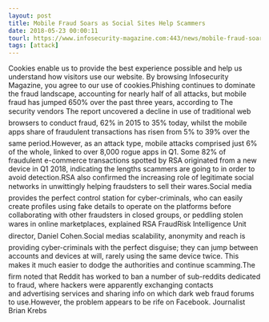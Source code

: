 ```yaml
---
layout: post
title: Mobile Fraud Soars as Social Sites Help Scammers
date: 2018-05-23 00:00:11
tourl: https://www.infosecurity-magazine.com:443/news/mobile-fraud-soars-as-social-sites/
tags: [attack]
---
```

Cookies enable us to provide the best experience possible and help us understand how visitors use our website. By browsing Infosecurity Magazine, you agree to our use of cookies.Phishing continues to dominate the fraud landscape, accounting for nearly half of all attacks, but mobile fraud has jumped 650% over the past three years, according to The security vendors The report uncovered a decline in use of traditional web browsers to conduct fraud, 62% in 2015 to 35% today, whilst the mobile apps share of fraudulent transactions has risen from 5% to 39% over the same period.However, as an attack type, mobile attacks comprised just 6% of the whole, linked to over 8,000 rogue apps in Q1. Some 82% of fraudulent e-commerce transactions spotted by RSA originated from a new device in Q1 2018, indicating the lengths scammers are going to in order to avoid detection.RSA also confirmed the increasing role of legitimate social networks in unwittingly helping fraudsters to sell their wares.Social media provides the perfect control station for cyber-criminals, who can easily create profiles using fake details to operate on the platforms before collaborating with other fraudsters in closed groups, or peddling stolen wares in online marketplaces, explained RSA FraudRisk Intelligence Unit director, Daniel Cohen.Social medias scalability, anonymity and reach is providing cyber-criminals with the perfect disguise; they can jump between accounts and devices at will, rarely using the same device twice. This makes it much easier to dodge the authorities and continue scamming.The firm noted that Reddit has worked to ban a number of sub-reddits dedicated to fraud, where hackers were apparently exchanging contacts and advertising services and sharing info on which dark web fraud forums to use.However, the problem appears to be rife on Facebook. Journalist Brian Krebs 
